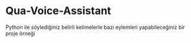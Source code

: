 # Qua-Voice-Assistant
Python ile söylediğiniz belirli kelimelerle bazı eylemleri yapabileceğiniz bir proje örneği
